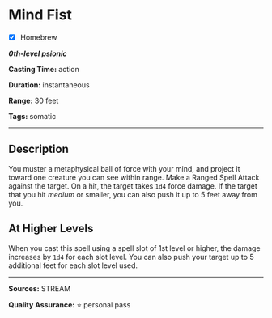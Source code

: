 # Mind Fist

- [x] Homebrew

***0th-level psionic***

**Casting Time:** action

**Duration:** instantaneous

**Range:** 30 feet

**Tags:** somatic

---

## Description
You muster a metaphysical ball of force with your mind, and project it toward one creature you can see within range.
Make a Ranged Spell Attack against the target.
On a hit, the target takes `1d4` force damage.
If the target that you hit *medium* or smaller, you can also push it up to 5 feet away from you.

## At Higher Levels
When you cast this spell using a spell slot of 1st level or higher, the damage increases by `1d4` for each slot level.
You can also push your target up to 5 additional feet for each slot level used.

---

**Sources:** STREAM

**Quality Assurance:** :star: personal pass

